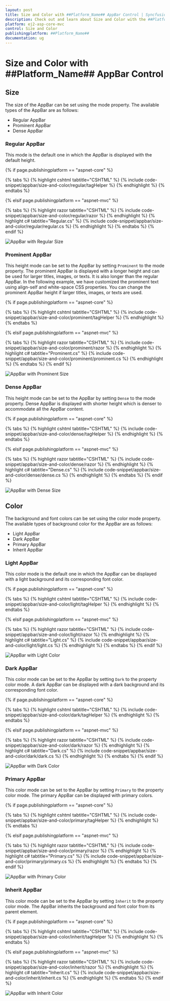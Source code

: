 ```yaml
---
layout: post
title: Size and Color with ##Platform_Name## AppBar Control | Syncfusion
description: Check out and learn about Size and Color with the ##Platform_Name## AppBar control of Syncfusion Essential JS 2 and more.
platform: ej2-asp-core-mvc
control: Size and Color
publishingplatform: ##Platform_Name##
documentation: ug
---
```


# Size and Color with ##Platform_Name## AppBar Control

## Size

The size of the AppBar can be set using the mode property. The available types of the AppBar are as follows:

* Regular AppBar
* Prominent AppBar
* Dense AppBar

### Regular AppBar

This mode is the default one in which the AppBar is displayed with the default height.

{% if page.publishingplatform == "aspnet-core" %}

{% tabs %}
{% highlight cshtml tabtitle="CSHTML" %}
{% include code-snippet/appbar/size-and-color/regular/tagHelper %}
{% endhighlight %}
{% endtabs %}

{% elsif page.publishingplatform == "aspnet-mvc" %}

{% tabs %}
{% highlight razor tabtitle="CSHTML" %}
{% include code-snippet/appbar/size-and-color/regular/razor %}
{% endhighlight %}
{% highlight c# tabtitle="Regular.cs" %}
{% include code-snippet/appbar/size-and-color/regular/regular.cs %}
{% endhighlight %}
{% endtabs %}
{% endif %}

![AppBar with Regular Size](images/regular_appbar.png)

### Prominent AppBar

This height mode can be set to the AppBar by setting `Prominent` to the mode property. The prominent AppBar is displayed with a longer height and can be used for larger titles, images, or texts. It is also longer than the regular AppBar. In the following example, we have customized the prominent text using align-self and white-space CSS properties. You can change the prominent AppBar height if larger titles, images, or texts are used.

{% if page.publishingplatform == "aspnet-core" %}

{% tabs %}
{% highlight cshtml tabtitle="CSHTML" %}
{% include code-snippet/appbar/size-and-color/prominent/tagHelper %}
{% endhighlight %}
{% endtabs %}

{% elsif page.publishingplatform == "aspnet-mvc" %}

{% tabs %}
{% highlight razor tabtitle="CSHTML" %}
{% include code-snippet/appbar/size-and-color/prominent/razor %}
{% endhighlight %}
{% highlight c# tabtitle="Prominent.cs" %}
{% include code-snippet/appbar/size-and-color/prominent/prominent.cs %}
{% endhighlight %}
{% endtabs %}
{% endif %}

![AppBar with Prominent Size](images/prominent_appbar.png)

### Dense AppBar

This height mode can be set to the AppBar by setting `Dense` to the mode property. Dense AppBar is displayed with shorter height which is denser to accommodate all the AppBar content.

{% if page.publishingplatform == "aspnet-core" %}

{% tabs %}
{% highlight cshtml tabtitle="CSHTML" %}
{% include code-snippet/appbar/size-and-color/dense/tagHelper %}
{% endhighlight %}
{% endtabs %}

{% elsif page.publishingplatform == "aspnet-mvc" %}

{% tabs %}
{% highlight razor tabtitle="CSHTML" %}
{% include code-snippet/appbar/size-and-color/dense/razor %}
{% endhighlight %}
{% highlight c# tabtitle="Dense.cs" %}
{% include code-snippet/appbar/size-and-color/dense/dense.cs %}
{% endhighlight %}
{% endtabs %}
{% endif %}

![AppBar with Dense Size](images/dense_appbar.png)

## Color

The background and font colors can be set using the color mode property. The available types of background color for the AppBar are as follows:

* Light AppBar
* Dark AppBar
* Primary AppBar
* Inherit AppBar

### Light AppBar

This color mode is the default one in which the AppBar can be displayed with a light background and its corresponding font color.

{% if page.publishingplatform == "aspnet-core" %}

{% tabs %}
{% highlight cshtml tabtitle="CSHTML" %}
{% include code-snippet/appbar/size-and-color/light/tagHelper %}
{% endhighlight %}
{% endtabs %}

{% elsif page.publishingplatform == "aspnet-mvc" %}

{% tabs %}
{% highlight razor tabtitle="CSHTML" %}
{% include code-snippet/appbar/size-and-color/light/razor %}
{% endhighlight %}
{% highlight c# tabtitle="Light.cs" %}
{% include code-snippet/appbar/size-and-color/light/light.cs %}
{% endhighlight %}
{% endtabs %}
{% endif %}

![AppBar with Light Color](images/light_appbar.png)

### Dark AppBar

This color mode can be set to the AppBar by setting `Dark` to the property color mode. A dark AppBar can be displayed with a dark background and its corresponding font color.

{% if page.publishingplatform == "aspnet-core" %}

{% tabs %}
{% highlight cshtml tabtitle="CSHTML" %}
{% include code-snippet/appbar/size-and-color/dark/tagHelper %}
{% endhighlight %}
{% endtabs %}

{% elsif page.publishingplatform == "aspnet-mvc" %}

{% tabs %}
{% highlight razor tabtitle="CSHTML" %}
{% include code-snippet/appbar/size-and-color/dark/razor %}
{% endhighlight %}
{% highlight c# tabtitle="Dark.cs" %}
{% include code-snippet/appbar/size-and-color/dark/dark.cs %}
{% endhighlight %}
{% endtabs %}
{% endif %}

![AppBar with Dark Color](images/dark_appbar.png)

### Primary AppBar

This color mode can be set to the AppBar by setting `Primary` to the property color mode. The primary AppBar can be displayed with primary colors.

{% if page.publishingplatform == "aspnet-core" %}

{% tabs %}
{% highlight cshtml tabtitle="CSHTML" %}
{% include code-snippet/appbar/size-and-color/primary/tagHelper %}
{% endhighlight %}
{% endtabs %}

{% elsif page.publishingplatform == "aspnet-mvc" %}

{% tabs %}
{% highlight razor tabtitle="CSHTML" %}
{% include code-snippet/appbar/size-and-color/primary/razor %}
{% endhighlight %}
{% highlight c# tabtitle="Primary.cs" %}
{% include code-snippet/appbar/size-and-color/primary/primary.cs %}
{% endhighlight %}
{% endtabs %}
{% endif %}

![AppBar with Primary Color](images/primary_appbar.png)

### Inherit AppBar

This color mode can be set to the AppBar by setting `Inherit` to the property color mode. The AppBar inherits the background and font color from its parent element.

{% if page.publishingplatform == "aspnet-core" %}

{% tabs %}
{% highlight cshtml tabtitle="CSHTML" %}
{% include code-snippet/appbar/size-and-color/inherit/tagHelper %}
{% endhighlight %}
{% endtabs %}

{% elsif page.publishingplatform == "aspnet-mvc" %}

{% tabs %}
{% highlight razor tabtitle="CSHTML" %}
{% include code-snippet/appbar/size-and-color/inherit/razor %}
{% endhighlight %}
{% highlight c# tabtitle="Inherit.cs" %}
{% include code-snippet/appbar/size-and-color/inherit/inherit.cs %}
{% endhighlight %}
{% endtabs %}
{% endif %}

![AppBar with Inherit Color](images/inherit_appbar.png)
